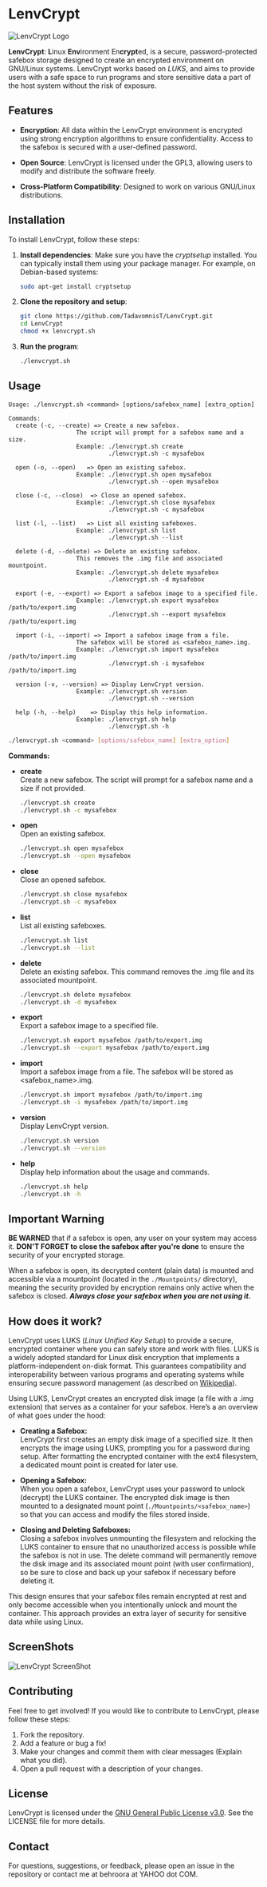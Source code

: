 # LenvCrypt

![LenvCrypt Logo](./Docs/Images/LenvCrypt_logo.png)

**LenvCrypt**: **L**inux **Env**ironment En**crypt**ed, is a secure, password-protected safebox storage designed to create an encrypted environment on GNU/Linux systems. LenvCrypt works based on _LUKS_, and aims to provide users with a safe space to run programs and store sensitive data a part of the host system without the risk of exposure.


## Features

- **Encryption**: All data within the LenvCrypt environment is encrypted using strong encryption algorithms to ensure confidentiality. Access to the safebox is secured with a user-defined password.

- **Open Source**: LenvCrypt is licensed under the GPL3, allowing users to modify and distribute the software freely.

- **Cross-Platform Compatibility**: Designed to work on various GNU/Linux distributions.

## Installation

To install LenvCrypt, follow these steps:

1. **Install dependencies**:
   Make sure you have the _cryptsetup_ installed. You can typically install them using your package manager. For example, on Debian-based systems:
   ```bash
   sudo apt-get install cryptsetup
   ```

2. **Clone the repository and setup**:
   ```bash
   git clone https://github.com/TadavomnisT/LenvCrypt.git
   cd LenvCrypt
   chmod +x lenvcrypt.sh
   ```

3. **Run the program**:
   ```bash
   ./lenvcrypt.sh
   ```

## Usage


```shell
Usage: ./lenvcrypt.sh <command> [options/safebox_name] [extra_option]

Commands:
  create (-c, --create) => Create a new safebox.
                   The script will prompt for a safebox name and a size.
                   Example: ./lenvcrypt.sh create
                            ./lenvcrypt.sh -c mysafebox

  open (-o, --open)   => Open an existing safebox.
                   Example: ./lenvcrypt.sh open mysafebox
                            ./lenvcrypt.sh --open mysafebox

  close (-c, --close)  => Close an opened safebox.
                   Example: ./lenvcrypt.sh close mysafebox
                            ./lenvcrypt.sh -c mysafebox

  list (-l, --list)   => List all existing safeboxes.
                   Example: ./lenvcrypt.sh list
                            ./lenvcrypt.sh --list

  delete (-d, --delete) => Delete an existing safebox.
                   This removes the .img file and associated mountpoint.
                   Example: ./lenvcrypt.sh delete mysafebox
                            ./lenvcrypt.sh -d mysafebox

  export (-e, --export) => Export a safebox image to a specified file.
                   Example: ./lenvcrypt.sh export mysafebox /path/to/export.img
                            ./lenvcrypt.sh --export mysafebox /path/to/export.img

  import (-i, --import) => Import a safebox image from a file.
                   The safebox will be stored as <safebox_name>.img.
                   Example: ./lenvcrypt.sh import mysafebox /path/to/import.img
                            ./lenvcrypt.sh -i mysafebox /path/to/import.img

  version (-v, --version) => Display LenvCrypt version.
                   Example: ./lenvcrypt.sh version
                            ./lenvcrypt.sh --version

  help (-h, --help)    => Display this help information.
                   Example: ./lenvcrypt.sh help
                            ./lenvcrypt.sh -h
```

```bash
./lenvcrypt.sh <command> [options/safebox_name] [extra_option]
```

**Commands:**

- **create**  
  Create a new safebox. The script will prompt for a safebox name and a size if not provided.  
  ```bash
  ./lenvcrypt.sh create
  ./lenvcrypt.sh -c mysafebox
  ```

- **open**  
  Open an existing safebox.  
  ```bash
  ./lenvcrypt.sh open mysafebox
  ./lenvcrypt.sh --open mysafebox
  ```

- **close**  
  Close an opened safebox.  
  ```bash
  ./lenvcrypt.sh close mysafebox
  ./lenvcrypt.sh -c mysafebox
  ```

- **list**  
  List all existing safeboxes.  
  ```bash
  ./lenvcrypt.sh list
  ./lenvcrypt.sh --list
  ```

- **delete**  
  Delete an existing safebox. This command removes the .img file and its associated mountpoint.  
  ```bash
  ./lenvcrypt.sh delete mysafebox
  ./lenvcrypt.sh -d mysafebox
  ```

- **export**  
  Export a safebox image to a specified file.  
  ```bash
  ./lenvcrypt.sh export mysafebox /path/to/export.img
  ./lenvcrypt.sh --export mysafebox /path/to/export.img
  ```

- **import**  
  Import a safebox image from a file. The safebox will be stored as <safebox_name>.img.  
  ```bash
  ./lenvcrypt.sh import mysafebox /path/to/import.img
  ./lenvcrypt.sh -i mysafebox /path/to/import.img
  ```

- **version**  
  Display LenvCrypt version.  
  ```bash
  ./lenvcrypt.sh version
  ./lenvcrypt.sh --version
  ```

- **help**  
  Display help information about the usage and commands.  
  ```bash
  ./lenvcrypt.sh help
  ./lenvcrypt.sh -h
  ```

## Important Warning

**BE WARNED** that if a safebox is open, any user on your system may access it. **DON'T FORGET to close the safebox after you're done** to ensure the security of your encrypted storage.

When a safebox is open, its decrypted content (plain data) is mounted and accessible via a mountpoint (located in the `./Mountpoints/` directory), meaning the security provided by encryption remains only active when the safebox is closed. ***Always close your safebox when you are not using it.***



## How does it work?

LenvCrypt uses LUKS (_Linux Unified Key Setup_) to provide a secure, encrypted container where you can safely store and work with files. LUKS is a widely adopted standard for Linux disk encryption that implements a platform-independent on-disk format. This guarantees compatibility and interoperability between various programs and operating systems while ensuring secure password management (as described on [Wikipedia](https://en.wikipedia.org/wiki/Linux_Unified_Key_Setup)).

Using LUKS, LenvCrypt creates an encrypted disk image (a file with a .img extension) that serves as a container for your safebox. Here’s a an overview of what goes under the hood:

- **Creating a Safebox:**  
  LenvCrypt first creates an empty disk image of a specified size. It then encrypts the image using LUKS, prompting you for a password during setup. After formatting the encrypted container with the ext4 filesystem, a dedicated mount point is created for later use.

- **Opening a Safebox:**  
  When you open a safebox, LenvCrypt uses your password to unlock (decrypt) the LUKS container. The encrypted disk image is then mounted to a designated mount point (`./Mountpoints/<safebox_name>`) so that you can access and modify the files stored inside.

- **Closing and Deleting Safeboxes:**  
  Closing a safebox involves unmounting the filesystem and relocking the LUKS container to ensure that no unauthorized access is possible while the safebox is not in use. The delete command will permanently remove the disk image and its associated mount point (with user confirmation), so be sure to close and back up your safebox if necessary before deleting it.

This design ensures that your safebox files remain encrypted at rest and only become accessible when you intentionally unlock and mount the container. This approach provides an extra layer of security for sensitive data while using Linux.


## ScreenShots

![LenvCrypt ScreenShot](./Docs/Images/ScreenShot.png)


## Contributing

Feel free to get involved! If you would like to contribute to LenvCrypt, please follow these steps:

1. Fork the repository.
2. Add a feature or bug a fix!
3. Make your changes and commit them with clear messages (Explain what you did).
4. Open a pull request with a description of your changes.


## License

LenvCrypt is licensed under the [GNU General Public License v3.0](https://www.gnu.org/licenses/gpl-3.0.html). See the LICENSE file for more details.

## Contact

For questions, suggestions, or feedback, please open an issue in the repository or contact me at behroora at YAHOO dot COM.
